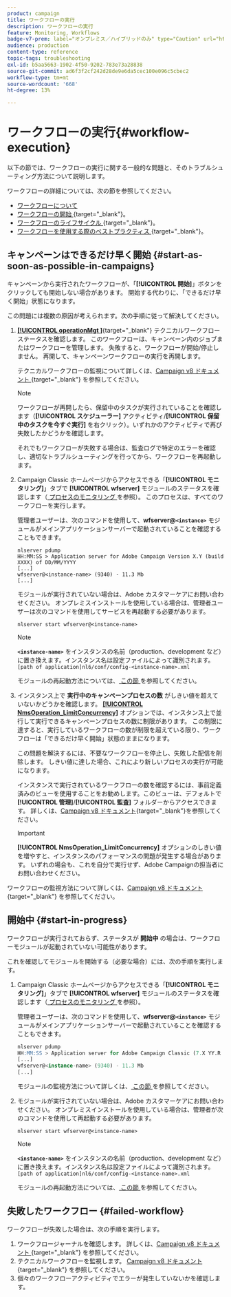 ```yaml
---
product: campaign
title: ワークフローの実行
description: ワークフローの実行
feature: Monitoring, Workflows
badge-v7-prem: label="オンプレミス／ハイブリッドのみ" type="Caution" url="https://experienceleague.adobe.com/docs/campaign-classic/using/installing-campaign-classic/architecture-and-hosting-models/hosting-models-lp/hosting-models.html?lang=ja" tooltip="オンプレミスデプロイメントとハイブリッドデプロイメントにのみ適用されます"
audience: production
content-type: reference
topic-tags: troubleshooting
exl-id: b5aa5663-1902-4f50-9202-783e73a28838
source-git-commit: ad6f3f2cf242d28de9e6da5cec100e096c5cbec2
workflow-type: tm+mt
source-wordcount: '668'
ht-degree: 13%

---
```


# ワークフローの実行{#workflow-execution}



以下の節では、ワークフローの実行に関する一般的な問題と、そのトラブルシューティング方法について説明します。

ワークフローの詳細については、次の節を参照してください。

* [ワークフローについて](../../workflow/using/about-workflows.md)
* [ ワークフローの開始 ](https://experienceleague.adobe.com/docs/campaign/automation/workflows/executing-a-workflow/start-a-workflow.html?lang=ja){target="_blank"}。
* [ ワークフローのライフサイクル ](https://experienceleague.adobe.com/docs/campaign/automation/workflows/introduction/about-workflows.html?lang=ja){target="_blank"}。
* [ ワークフローを使用する際のベストプラクティス ](https://experienceleague.adobe.com/docs/campaign/automation/workflows/introduction/workflow-best-practices.html?lang=ja){target="_blank"}。

## キャンペーンはできるだけ早く開始 {#start-as-soon-as-possible-in-campaigns}

キャンペーンから実行されたワークフローが、「**[!UICONTROL 開始]**」ボタンをクリックしても開始しない場合があります。 開始する代わりに、「できるだけ早く開始」状態になります。

この問題には複数の原因が考えられます。次の手順に従って解決してください。

1. [**[!UICONTROL operationMgt ]**](https://experienceleague.adobe.com/docs/campaign/automation/workflows/introduction/wf-type/technical-workflows.html?lang=ja){target="_blank"} テクニカルワークフローステータスを確認します。 このワークフローは、キャンペーン内のジョブまたはワークフローを管理します。 失敗すると、ワークフローが開始/停止しません。 再開して、キャンペーンワークフローの実行を再開します。

   テクニカルワークフローの監視について詳しくは、[Campaign v8 ドキュメント ](https://experienceleague.adobe.com/docs/campaign/automation/workflows/monitoring-workflows/monitor-technical-workflows.html?lang=ja){target="_blank"} を参照してください。

   >[!NOTE]
   >
   >ワークフローが再開したら、保留中のタスクが実行されていることを確認します（**[!UICONTROL スケジューラー]** アクティビティ/**[!UICONTROL 保留中のタスクを今すぐ実行]** を右クリック）。いずれかのアクティビティで再び失敗したかどうかを確認します。

   それでもワークフローが失敗する場合は、監査ログで特定のエラーを確認し、適切なトラブルシューティングを行ってから、ワークフローを再起動します。

1. Campaign Classic ホームページからアクセスできる「**[!UICONTROL モニタリング]**」タブで **[!UICONTROL wfserver]** モジュールのステータスを確認します（[ プロセスのモニタリング ](../../production/using/monitoring-processes.md) を参照）。 このプロセスは、すべてのワークフローを実行します。

   管理者ユーザーは、次のコマンドを使用して、**wfserver@`<instance>`** モジュールがメインアプリケーションサーバーで起動されていることを確認することもできます。

   ```
   nlserver pdump
   HH:MM:SS > Application server for Adobe Campaign Version X.Y (build XXXX) of DD/MM/YYYY
   [...]
   wfserver@<instance-name> (9340) - 11.3 Mb
   [...]
   ```

   モジュールが実行されていない場合は、Adobe カスタマーケアにお問い合わせください。 オンプレミスインストールを使用している場合は、管理者ユーザーは次のコマンドを使用してサービスを再起動する必要があります。

   ```
   nlserver start wfserver@<instance-name>
   ```

   >[!NOTE]
   >
   >**`<instance-name>`** をインスタンスの名前（production、development など）に置き換えます。インスタンス名は設定ファイルによって識別されます。
   >`[path of application]nl6/conf/config-<instance-name>.xml`

   モジュールの再起動方法については、[ この節 ](../../production/using/usual-commands.md#module-launch-commands) を参照してください。

1. インスタンス上で **実行中のキャンペーンプロセスの数** がしきい値を超えていないかどうかを確認します。 [**[!UICONTROL NmsOperation_LimitConcurrency]**](../../installation/using/configuring-campaign-options.md#campaign-e-workflow-management) オプションでは、インスタンス上で並行して実行できるキャンペーンプロセスの数に制限があります。 この制限に達すると、実行しているワークフローの数が制限を超えている限り、ワークフローは「できるだけ早く開始」状態のままになります。

   この問題を解決するには、不要なワークフローを停止し、失敗した配信を削除します。 しきい値に達した場合、これにより新しいプロセスの実行が可能になります。

   インスタンスで実行されているワークフローの数を確認するには、事前定義済みのビューを使用することをお勧めします。このビューは、デフォルトで **[!UICONTROL 管理]**/**[!UICONTROL 監査]** フォルダーからアクセスできます。 詳しくは、[Campaign v8 ドキュメント](https://experienceleague.adobe.com/docs/campaign/automation/workflows/monitoring-workflows/monitor-workflow-execution.html?lang=ja){target="_blank"}を参照してください。

   >[!IMPORTANT]
   >
   >**[!UICONTROL NmsOperation_LimitConcurrency]** オプションのしきい値を増やすと、インスタンスのパフォーマンスの問題が発生する場合があります。 いずれの場合も、これを自分で実行せず、Adobe Campaignの担当者にお問い合わせください。

ワークフローの監視方法について詳しくは、[Campaign v8 ドキュメント ](https://experienceleague.adobe.com/docs/campaign/automation/workflows/monitoring-workflows/monitor-workflow-execution.html?lang=ja){target="_blank"} を参照してください。

## 開始中 {#start-in-progress}

ワークフローが実行されておらず、ステータスが **開始中** の場合は、ワークフローモジュールが起動されていない可能性があります。

これを確認してモジュールを開始する（必要な場合）には、次の手順を実行します。

1. Campaign Classic ホームページからアクセスできる「**[!UICONTROL モニタリング]**」タブで **[!UICONTROL wfserver]** モジュールのステータスを確認します（[ プロセスのモニタリング ](../../production/using/monitoring-processes.md) を参照）。

   管理者ユーザーは、次のコマンドを使用して、**wfserver@`<instance>`** モジュールがメインアプリケーションサーバーで起動されていることを確認することもできます。

   ```sql
   nlserver pdump
   HH:MM:SS > Application server for Adobe Campaign Classic (7.X YY.R build XXX@SHA1) of DD/MM/YYYY
   [...]
   wfserver@<instance-name> (9340) - 11.3 Mb
   [...]
   ```

   モジュールの監視方法について詳しくは、[ この節 ](../../production/using/usual-commands.md#monitoring-commands-) を参照してください。

1. モジュールが実行されていない場合は、Adobe カスタマーケアにお問い合わせください。 オンプレミスインストールを使用している場合は、管理者が次のコマンドを使用して再起動する必要があります。

   ```
   nlserver start wfserver@<instance-name>
   ```

   >[!NOTE]
   >
   >**`<instance-name>`** をインスタンスの名前（production、development など）に置き換えます。インスタンス名は設定ファイルによって識別されます。
   >`[path of application]nl6/conf/config-<instance-name>.xml`

   モジュールの再起動方法については、[ この節 ](../../production/using/usual-commands.md#module-launch-commands) を参照してください。

## 失敗したワークフロー {#failed-workflow}

ワークフローが失敗した場合は、次の手順を実行します。

1. ワークフロージャーナルを確認します。 詳しくは、[Campaign v8 ドキュメント ](https://experienceleague.adobe.com/docs/campaign/automation/workflows/monitoring-workflows/monitor-workflow-execution.html?lang=ja){target="_blank"} を参照してください。
1. テクニカルワークフローを監視します。 [Campaign v8 ドキュメント ](https://experienceleague.adobe.com/docs/campaign/automation/workflows/monitoring-workflows/monitor-technical-workflows.html?lang=ja){target="_blank"} を参照してください。
1. 個々のワークフローアクティビティでエラーが発生していないかを確認します。
